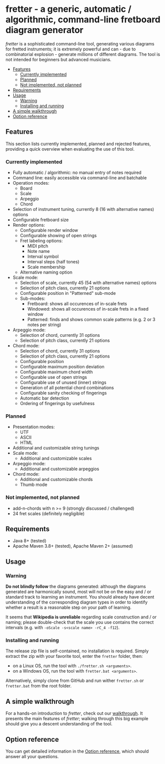# fretter - a generic, automatic / algorithmic, command-line fretboard diagram generator

*fretter* is a sophisticated command-line tool, generating various diagrams for fretted instruments; it is extremely powerful and can - due to combinatorial explosion - generate millions of different diagrams. The tool is not intended for beginners but advanced musicians.

 * [Features](#features)
   * [Currently implemented](#currently-implemented)
   * [Planned](#planned)
   * [Not implemented, not planned](#not-implemented-not-planned)
 * [Requirements](#requirements)
 * [Usage](#usage)
   * [Warning](#warning)
   * [Installing and running](#installing-and-running)
 * [A simple walkthrough](WALKTHROUGH.md)
 * [Option reference](REFERENCE.md)

## Features

This section lists currently implemented, planned and rejected features, providing a quick overview when evaluating the use of this tool.

### Currently implemented

* Fully automatic / algorithmic: no manual entry of notes required
* Command line: easily accessible via command-line and batchable
* Operation modes:
    * Board
    * Scale
    * Arpeggio
    * Chord
* Selection of instrument tuning, currently 8 (16 with alternative names) options
* Configurable fretboard size
* Render options:
    * Configurable render window
    * Configurable showing of open strings
    * Fret labeling options:
        * MIDI pitch
        * Note name
        * Interval symbol
        * Interval steps (half tones)
        * Scale membership
    * Alternative naming option
* Scale mode:
    * Selection of scale, currently 45 (54 with alternative names) options
    * Selection of pitch class, currently 21 options
    * Configurable position in "Patterned" sub-mode
    * Sub-modes:
        * Fretboard: shows all occurences of in-scale frets
        * Windowed: shows all occurences of in-scale frets in a fixed window
        * Patterned: finds and shows common scale patterns (e.g. 2 or 3 notes per string)
* Arpeggio mode:
    * Selection of chord, currently 31 options
    * Selection of pitch class, currently 21 options
* Chord mode:
    * Selection of chord, currently 31 options
    * Selection of pitch class, currently 21 options
    * Configurable position
    * Configurable maximum position deviation
    * Configurable maximum chord width
    * Configurable use of open strings
    * Configurable use of unused (inner) strings
    * Generation of all potential chord combinations
    * Configurable sanity checking of fingerings
    * Automatic bar detection
    * Ordering of fingerings by usefulness

### Planned

* Presentation modes:
    * UTF
    * ASCII
    * HTML
* Additional and customizable string tunings
* Scale mode:
    * Additional and customizable scales
* Arpeggio mode:
    * Additional and customizable arpeggios
* Chord mode:
    * Additional and customizable chords
    * Thumb mode

### Not implemented, not planned

* add-n-chords with n >= 9 (strongly discussed / challenged)
* 24 fret scales (definitely negligible)

## Requirements

 * Java 8+ (tested)
 * Apache Maven 3.8+ (tested), Apache Maven 2+ (assumed)

## Usage

### Warning

**Do not blindly follow** the diagrams generated: although the diagrams generated are harmonically sound, most will not be on the easy and / or standard track to learning an instrument. You should already have decent understanding of the corresponding diagram types in order to identify whether a result is a reasonable step on your path of learning.

It seems that **Wikipedia is unreliable** regarding scale construction and / or naming; please double-check that the scale you use contains the correct intervals (e.g. with `-oScale -s<scale name> -rC_4 -f12`).

### Installing and running

The release zip file is self-contained, no installation is required. Simply extract the zip with your favorite tool, enter the `fretter` folder, then:

* on a Linux OS, run the tool with `./fretter.sh <arguments>`.
* on a Windows OS, run the tool with `fretter.bat <arguments>`.

Alternatively, simply clone from GitHub and run wither `fretter.sh` or `fretter.bat` from the root folder.

## A simple walkthrough

For a hands-on introduction to *fretter*, check out our [walkthrough](WALKTHROUGH.md). It presents the main features of *fretter*; walking through this big example should give you a descent understanding of the tool.

## Option reference

You can get detailed information in the [Option reference](REFERENCE.md), which should answer all your questions.

